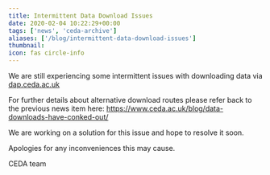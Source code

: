 ```yaml
---
title: Intermittent Data Download Issues
date: 2020-02-04 10:22:29+00:00
tags: ['news', 'ceda-archive']
aliases: ['/blog/intermittent-data-download-issues']
thumbnail: 
icon: fas circle-info
---
```


We are still experiencing some intermittent issues with downloading data via [dap.ceda.ac.uk](http://dap.ceda.ac.uk/thredds/catalog.html)


For further details about alternative download routes please refer back to the previous news item here: <https://www.ceda.ac.uk/blog/data-downloads-have-conked-out/>


  
We are working on a solution for this issue and hope to resolve it soon.


Apologies for any inconveniences this may cause.


CEDA team


